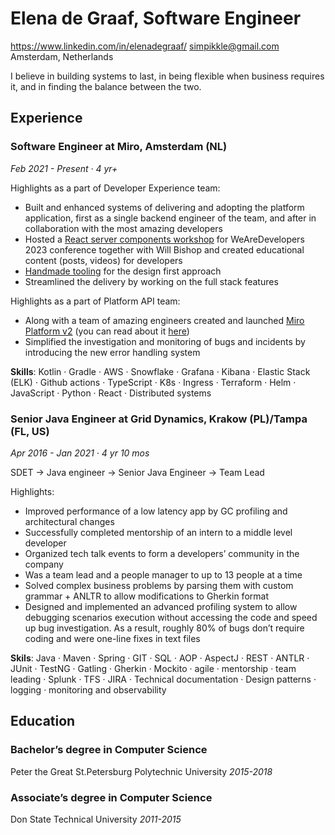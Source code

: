 # Elena de Graaf, Software Engineer
https://www.linkedin.com/in/elenadegraaf/
simpikkle@gmail.com
Amsterdam, Netherlands

I believe in building systems to last, in being flexible when business requires it, and in finding the balance between the two.

## Experience
### Software Engineer at Miro, Amsterdam (NL)
*Feb 2021 - Present · 4 yr+*

Highlights as a part of Developer Experience team:
- Built and enhanced systems of delivering and adopting the platform application, first as a single backend engineer of the team, and after in collaboration with the most amazing developers
- Hosted a [React server components workshop](https://medium.com/@simpikkle/i-finally-got-to-speak-in-public-and-public-didnt-hate-it-bb65f90c01e1) for WeAreDevelopers 2023 conference together with Will Bishop and created educational content (posts, videos) for developers
- [Handmade tooling](https://medium.com/miro-engineering/how-the-miro-developer-platform-leverages-contract-testing-91fae20987d1) for the design first approach
- Streamlined the delivery by working on the full stack features 

Highlights as a part of Platform API team:
- Along with a team of amazing engineers created and launched [Miro Platform v2](https://developers.miro.com/) (you can read about it [here](https://medium.com/miro-engineering/meet-miro-engineering-elena-ignatik-and-the-evolution-of-the-developer-platform-d878c170f1b0))
- Simplified the investigation and monitoring of bugs and incidents by introducing the new error handling system

**Skills**: Kotlin · Gradle · AWS · Snowflake · Grafana · Kibana · Elastic Stack (ELK) · Github actions · TypeScript · K8s · Ingress · Terraform · Helm · JavaScript · Python · React · Distributed systems

### Senior Java Engineer at Grid Dynamics, Krakow (PL)/Tampa (FL, US)
*Apr 2016 - Jan 2021 · 4 yr 10 mos*

SDET → Java engineer → Senior Java Engineer → Team Lead

Highlights:
- Improved performance of a low latency app by GC profiling and architectural changes
- Successfully completed mentorship of an intern to a middle level developer
- Organized tech talk events to form a developers’ community in the company
- Was a team lead and a people manager to up to 13 people at a time
- Solved complex business problems by parsing them with custom grammar + ANLTR to allow modifications to Gherkin format
- Designed and implemented an advanced profiling system to allow debugging scenarios execution without accessing the code and speed up bug investigation. As a result, roughly 80% of bugs don’t require coding and were one-line fixes in text files

**Skils**: Java · Maven · Spring · GIT · SQL · AOP · AspectJ · REST · ANTLR · JUnit · TestNG · Gatling · Gherkin · Mockito · agile · mentorship · team leading · Splunk · TFS · JIRA · Technical documentation · Design patterns · logging · monitoring and observability

## Education
### Bachelor’s degree in Computer Science
Peter the Great St.Petersburg Polytechnic University *2015-2018*
### Associate’s degree in Computer Science
Don State Technical University *2011-2015*
